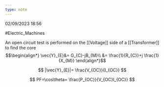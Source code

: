 ```yaml
---
type: note
---
```

02/09/2023 18:56

  #Electric_Machines 

An open circuit test is performed on the    [[Voltage]] side of a [[Transformer]] to find the core 
$$\begin{align*}
\vec{Y}_{E}&= G_{C}-jB_{M}\\
&= \frac{1}{R_{C}}+j \frac{1}{X_{M}}
\end{align*}$$

$$
|\vec{Y}_{E}|= \frac{V_{OC}}{I_{OC}}
$$

$$
PF=\cos\theta= \frac{P_{OC}}{V_{OC}I_{OC}}
$$
